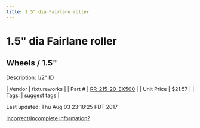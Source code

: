 ```yaml
---
title: 1.5" dia Fairlane roller
---
```


# 1.5" dia Fairlane roller
## Wheels / 1.5"
Description: 	1/2" ID 

| Vendor | fixtureworks | 
| Part # | [RR-215-20-EX500](https://www.fixtureworks.net/store/pc/1-2-in-ID-Inch-c1643.htm) | 
| Unit Price | $21.57 | 
| Tags: | [suggest tags](https://docs.google.com/forms/d/e/1FAIpQLSeWyY8v3RgOty-MyWmh9U0iivNYN_molChYyS-0U-o-kOAv_g/viewform) | 

Last updated: Thu Aug 03 23:18:25 PDT 2017

 [Incorrect/Incomplete information?](https://docs.google.com/forms/d/e/1FAIpQLSeWyY8v3RgOty-MyWmh9U0iivNYN_molChYyS-0U-o-kOAv_g/viewform)